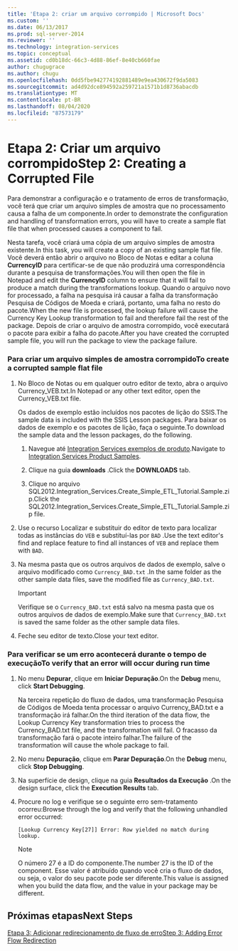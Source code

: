```yaml
---
title: 'Etapa 2: criar um arquivo corrompido | Microsoft Docs'
ms.custom: ''
ms.date: 06/13/2017
ms.prod: sql-server-2014
ms.reviewer: ''
ms.technology: integration-services
ms.topic: conceptual
ms.assetid: cd0b18dc-66c3-4d88-86ef-8e40cb660fae
author: chugugrace
ms.author: chugu
ms.openlocfilehash: 0dd5fbe942774192881489e9ea430672f9da5083
ms.sourcegitcommit: ad4d92dce894592a259721a1571b1d8736abacdb
ms.translationtype: MT
ms.contentlocale: pt-BR
ms.lasthandoff: 08/04/2020
ms.locfileid: "87573179"
---
```

# <a name="step-2-creating-a-corrupted-file"></a><span data-ttu-id="44676-102">Etapa 2: Criar um arquivo corrompido</span><span class="sxs-lookup"><span data-stu-id="44676-102">Step 2: Creating a Corrupted File</span></span>
  <span data-ttu-id="44676-103">Para demonstrar a configuração e o tratamento de erros de transformação, você terá que criar um arquivo simples de amostra que no processamento causa a falha de um componente.</span><span class="sxs-lookup"><span data-stu-id="44676-103">In order to demonstrate the configuration and handling of transformation errors, you will have to create a sample flat file that when processed causes a component to fail.</span></span>  
  
 <span data-ttu-id="44676-104">Nesta tarefa, você criará uma cópia de um arquivo simples de amostra existente.</span><span class="sxs-lookup"><span data-stu-id="44676-104">In this task, you will create a copy of an existing sample flat file.</span></span> <span data-ttu-id="44676-105">Você deverá então abrir o arquivo no Bloco de Notas e editar a coluna **CurrencyID** para certificar-se de que não produzirá uma correspondência durante a pesquisa de transformações.</span><span class="sxs-lookup"><span data-stu-id="44676-105">You will then open the file in Notepad and edit the **CurrencyID** column to ensure that it will fail to produce a match during the transformations lookup.</span></span> <span data-ttu-id="44676-106">Quando o arquivo novo for processado, a falha na pesquisa irá causar a falha da transformação Pesquisa de Códigos de Moeda e criará, portanto, uma falha no resto do pacote.</span><span class="sxs-lookup"><span data-stu-id="44676-106">When the new file is processed, the lookup failure will cause the Currency Key Lookup transformation to fail and therefore fail the rest of the package.</span></span> <span data-ttu-id="44676-107">Depois de criar o arquivo de amostra corrompido, você executará o pacote para exibir a falha do pacote.</span><span class="sxs-lookup"><span data-stu-id="44676-107">After you have created the corrupted sample file, you will run the package to view the package failure.</span></span>  
  
### <a name="to-create-a-corrupted-sample-flat-file"></a><span data-ttu-id="44676-108">Para criar um arquivo simples de amostra corrompido</span><span class="sxs-lookup"><span data-stu-id="44676-108">To create a corrupted sample flat file</span></span>  
  
1.  <span data-ttu-id="44676-109">No Bloco de Notas ou em qualquer outro editor de texto, abra o arquivo Currency_VEB.txt.</span><span class="sxs-lookup"><span data-stu-id="44676-109">In Notepad or any other text editor, open the Currency_VEB.txt file.</span></span>  
  
     <span data-ttu-id="44676-110">Os dados de exemplo estão incluídos nos pacotes de lição do SSIS.</span><span class="sxs-lookup"><span data-stu-id="44676-110">The sample data is included with the SSIS Lesson packages.</span></span> <span data-ttu-id="44676-111">Para baixar os dados de exemplo e os pacotes de lição, faça o seguinte.</span><span class="sxs-lookup"><span data-stu-id="44676-111">To download the sample data and the lesson packages, do the following.</span></span>  
  
    1.  <span data-ttu-id="44676-112">Navegue até [Integration Services exemplos de produto](https://go.microsoft.com/fwlink/?LinkID=267527).</span><span class="sxs-lookup"><span data-stu-id="44676-112">Navigate to [Integration Services Product Samples](https://go.microsoft.com/fwlink/?LinkID=267527).</span></span>  
  
    2.  <span data-ttu-id="44676-113">Clique na guia **downloads** .</span><span class="sxs-lookup"><span data-stu-id="44676-113">Click the **DOWNLOADS** tab.</span></span>  
  
    3.  <span data-ttu-id="44676-114">Clique no arquivo SQL2012.Integration_Services.Create_Simple_ETL_Tutorial.Sample.zip.</span><span class="sxs-lookup"><span data-stu-id="44676-114">Click the SQL2012.Integration_Services.Create_Simple_ETL_Tutorial.Sample.zip file.</span></span>  
  
2.  <span data-ttu-id="44676-115">Use o recurso Localizar e substituir do editor de texto para localizar todas as instâncias do `VEB` e substituí-las por `BAD` .</span><span class="sxs-lookup"><span data-stu-id="44676-115">Use the text editor's find and replace feature to find all instances of `VEB` and replace them with `BAD`.</span></span>  
  
3.  <span data-ttu-id="44676-116">Na mesma pasta que os outros arquivos de dados de exemplo, salve o arquivo modificado como `Currency_BAD.txt` .</span><span class="sxs-lookup"><span data-stu-id="44676-116">In the same folder as the other sample data files, save the modified file as `Currency_BAD.txt`.</span></span>  
  
    > [!IMPORTANT]  
    >  <span data-ttu-id="44676-117">Verifique se o `Currency_BAD.txt` está salvo na mesma pasta que os outros arquivos de dados de exemplo.</span><span class="sxs-lookup"><span data-stu-id="44676-117">Make sure that `Currency_BAD.txt` is saved the same folder as the other sample data files.</span></span>  
  
4.  <span data-ttu-id="44676-118">Feche seu editor de texto.</span><span class="sxs-lookup"><span data-stu-id="44676-118">Close your text editor.</span></span>  
  
### <a name="to-verify-that-an-error-will-occur-during-run-time"></a><span data-ttu-id="44676-119">Para verificar se um erro acontecerá durante o tempo de execução</span><span class="sxs-lookup"><span data-stu-id="44676-119">To verify that an error will occur during run time</span></span>  
  
1.  <span data-ttu-id="44676-120">No menu **Depurar**, clique em **Iniciar Depuração**.</span><span class="sxs-lookup"><span data-stu-id="44676-120">On the **Debug** menu, click **Start Debugging**.</span></span>  
  
     <span data-ttu-id="44676-121">Na terceira repetição do fluxo de dados, uma transformação Pesquisa de Códigos de Moeda tenta processar o arquivo Currency_BAD.txt e a transformação irá falhar.</span><span class="sxs-lookup"><span data-stu-id="44676-121">On the third iteration of the data flow, the Lookup Currency Key transformation tries to process the Currency_BAD.txt file, and the transformation will fail.</span></span> <span data-ttu-id="44676-122">O fracasso da transformação fará o pacote inteiro falhar.</span><span class="sxs-lookup"><span data-stu-id="44676-122">The failure of the transformation will cause the whole package to fail.</span></span>  
  
2.  <span data-ttu-id="44676-123">No menu **Depuração**, clique em **Parar Depuração**.</span><span class="sxs-lookup"><span data-stu-id="44676-123">On the **Debug** menu, click **Stop Debugging**.</span></span>  
  
3.  <span data-ttu-id="44676-124">Na superfície de design, clique na guia **Resultados da Execução** .</span><span class="sxs-lookup"><span data-stu-id="44676-124">On the design surface, click the **Execution Results** tab.</span></span>  
  
4.  <span data-ttu-id="44676-125">Procure no log e verifique se o seguinte erro sem-tratamento ocorreu:</span><span class="sxs-lookup"><span data-stu-id="44676-125">Browse through the log and verify that the following unhandled error occurred:</span></span>  
  
     `[Lookup Currency Key[27]] Error: Row yielded no match during lookup.`  
  
    > [!NOTE]  
    >  <span data-ttu-id="44676-126">O número 27 é a ID do componente.</span><span class="sxs-lookup"><span data-stu-id="44676-126">The number 27 is the ID of the component.</span></span> <span data-ttu-id="44676-127">Esse valor é atribuído quando você cria o fluxo de dados, ou seja, o valor do seu pacote pode ser diferente.</span><span class="sxs-lookup"><span data-stu-id="44676-127">This value is assigned when you build the data flow, and the value in your package may be different.</span></span>  
  
## <a name="next-steps"></a><span data-ttu-id="44676-128">Próximas etapas</span><span class="sxs-lookup"><span data-stu-id="44676-128">Next Steps</span></span>  
 [<span data-ttu-id="44676-129">Etapa 3: Adicionar redirecionamento de fluxo de erro</span><span class="sxs-lookup"><span data-stu-id="44676-129">Step 3: Adding Error Flow Redirection</span></span>](lesson-4-3-adding-error-flow-redirection.md)  
  
  

